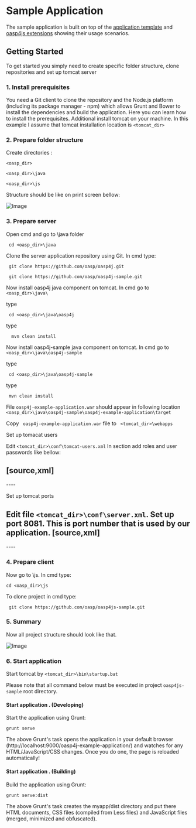 Sample Application
==============

The sample application is built on top of the [application template](https://github.com/oasp/oasp4js-app-template) and [oasp4js extensions](https://github.com/oasp/oasp4js) showing their usage scenarios.


Getting Started
-----


To get started you simply need to create specific folder structure, clone repositories and set up tomcat server






### 1. Install prerequisites

You need a Git client to clone the repository and the Node.js platform (including its package manager - npm) which allows Grunt and Bower to install the dependencies and build the application. Here you can learn how to install the prerequisites.
Additional install tomcat on your machine. In this example I assume that tomcat installation location is 
```<tomcat_dir>```




### 2. Prepare folder structure

Create directories :


```<oasp_dir>```

```<oasp_dir>\java```

```<oasp_dir>\js```



Structure should be like on print screen bellow: 

![Image](/image/folder_struc_1.png?raw=true)



### 3. Prepare server

Open cmd and go to \java folder

```  cd <oasp_dir>\java ```

Clone the server application repository using Git. In cmd type:

```  git clone https://github.com/oasp/oasp4j.git ```

```  git clone https://github.com/oasp/oasp4j-sample.git  ```


Now install oasp4j  java component on tomcat. In cmd go to ``` <oasp_dir>\java\ ```

type

```  cd <oasp_dir>\java\oasp4j  ```

type

```   mvn clean install   ```


Now install oasp4j-sample java component  on tomcat.
In cmd go to ```<oasp_dir>\java\oasp4j-sample```

type

```  cd <oasp_dir>\java\oasp4j-sample ```

type 

```  mvn clean install  ```


File ```oasp4j-example-application.war```  should appear in following location
```  <oasp_dir>\java\oasp4j-sample\oasp4j-example-application\target  ```

Copy ``` oasp4j-example-application.war```  file to 
```  <tomcat_dir>\webapps  ```


Set up tomacat users 

Edit ```<tomcat_dir>\conf\tomcat-users.xml```
In section <tomcat-user>  add roles and user passwords  like bellow:




[source,xml]
----

<tomcat-users>
  <role rolename="Chief"/>
  <role rolename="Waiter"/>
  <role rolename="Cook"/>
  <role rolename="Barkeeper"/>
  <user password="chief" roles="Chief" username="chief"/>
  <user password="waiter" roles="Waiter" username="waiter"/>
  <user password="barkeeper" roles="Barkeeper" username="barkeeper"/>
  <user password="cook" roles="Cook" username="cook"/>
</tomcat-users>
----


Set up tomcat ports
	
Edit file ```<tomcat_dir>\conf\server.xml```. 
Set up port 8081. This is port number that is used by our application.
[source,xml]
----
<Connector connectionTimeout="20000" port="8081" protocol="HTTP/1.1" redirectPort="8443"/>
----




### 4. Prepare client

Now go to \js. In cmd type: 	
  

   ``` cd <oasp_dir>\js  ```


To clone project in cmd type: 
	
   ```  git clone https://github.com/oasp/oasp4js-sample.git ```


### 5. Summary

Now all project structure should look like that.

![Image](/image/folder_struc_2.png?raw=true)



### 6. Start application

Start tomcat by  ``` <tomcat_dir>\bin\startup.bat ```

Please note that all command below must be executed in project  ``` oasp4js-sample ```  root directory.


#### Start application . (Developing)
	
Start the application using Grunt:

``` grunt serve ```

The above Grunt's task opens the application in your default browser (http://localhost:9000/oasp4j-example-application/)  and watches for any HTML/JavaScript/CSS changes. Once you do one, the page is reloaded automatically!

#### Start application . (Building)
Build the application using Grunt:

``` grunt serve:dist ```

The above Grunt's task creates the myapp/dist directory and put there HTML documents, CSS files (compiled from Less files) and JavaScript files (merged, minimized and obfuscated).








